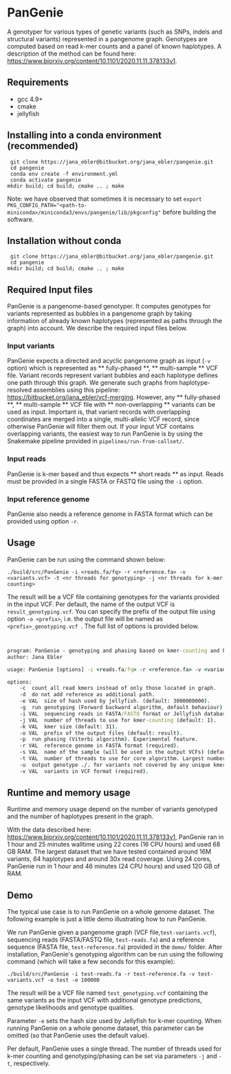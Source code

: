 # PanGenie

A genotyper for various types of genetic variants (such as SNPs, indels and structural variants) represented in a pangenome graph. Genotypes are computed based on read k-mer counts and a panel of known haplotypes. A description of the method can be found here: https://www.biorxiv.org/content/10.1101/2020.11.11.378133v1.

## Requirements
* gcc 4.9+
* cmake
* jellyfish

## Installing into a conda environment (recommended)
`` git clone https://jana_ebler@bitbucket.org/jana_ebler/pangenie.git``  
`` cd pangenie``  
`` conda env create -f environment.yml``  
`` conda activate pangenie``   
``mkdir build; cd build; cmake .. ; make``

Note: we have observed that sometimes it is necessary to set ``export PKG_CONFIG_PATH="<path-to-miniconda>/miniconda3/envs/pangenie/lib/pkgconfig"``   before building the software.

## Installation without conda
`` git clone https://jana_ebler@bitbucket.org/jana_ebler/pangenie.git``  
`` cd pangenie``  
``mkdir build; cd build; cmake .. ; make``


## Required Input files

PanGenie is a pangenome-based genotyper. It computes genotypes for variants represented as bubbles in a pangenome graph by taking information of already known haplotypes (represented as paths through the graph) into account. We describe the required
input files below.

### Input variants

PanGenie expects a directed and acyclic pangenome graph as input (``-v`` option) which is represented as ** fully-phased **, ** multi-sample ** VCF file. Variant records represent variant bubbles and each haplotype defines one path through this graph. We generate such graphs from haplotype-resolved assemblies using this pipeline: https://bitbucket.org/jana_ebler/vcf-merging. However, any ** fully-phased **, ** multi-sample ** VCF file with ** non-overlapping ** variants can be used as input. Important is, that variant records with overlapping coordinates are merged into a single, multi-allelic VCF record, since otherwise PanGenie will filter them out. If your input VCF contains overlapping variants, the easiest way to run PanGenie is by using the Snakemake pipeline provided in ``pipelines/run-from-callset/``.


### Input reads

PanGenie is k-mer based and thus expects ** short reads ** as input. Reads must be provided in a single FASTA or FASTQ file using the ``-i`` option.

### Input reference genome

PanGenie also needs a reference genome in FASTA format which can be provided using option ``-r``.


## Usage

PanGenie can be run using the command shown below:

``./build/src/PanGenie -i <reads.fa/fq> -r <reference.fa> -v <variants.vcf> -t <nr threads for genotyping> -j <nr threads for k-mer counting>``

The result will be a VCF file containing genotypes for the variants provided in the input VCF. Per default, the name of the output VCF is `` result_genotyping.vcf ``. You can specify the prefix of the output file using option ``-o <prefix>``, i.e. the output file will be named as ``<prefix>_genotyping.vcf ``.
The full list of options is provided below.


```bat


program: PanGenie - genotyping and phasing based on kmer-counting and known haplotype sequences.
author: Jana Ebler

usage: PanGenie [options] -i <reads.fa/fq> -r <reference.fa> -v <variants.vcf>

options:
	-c	count all read kmers instead of only those located in graph.
	-d	do not add reference as additional path.
	-e VAL	size of hash used by jellyfish. (default: 3000000000).
	-g	run genotyping (Forward backward algorithm, default behaviour).
	-i VAL	sequencing reads in FASTA/FASTQ format or Jellyfish database in jf format (required).
	-j VAL	number of threads to use for kmer-counting (default: 1).
	-k VAL	kmer size (default: 31).
	-o VAL	prefix of the output files (default: result).
	-p	run phasing (Viterbi algorithm). Experimental feature.
	-r VAL	reference genome in FASTA format (required).
	-s VAL	name of the sample (will be used in the output VCFs) (default: sample).
	-t VAL	number of threads to use for core algorithm. Largest number of threads possible is the number of chromosomes given in the VCF (default: 1).
	-u	output genotype ./. for variants not covered by any unique kmers.
	-v VAL	variants in VCF format (required).
```


## Runtime and memory usage

Runtime and memory usage depend on the number of variants genotyped and the number of haplotypes present in the graph.

With the data described here: https://www.biorxiv.org/content/10.1101/2020.11.11.378133v1, PanGenie ran in 1 hour and 25 minutes walltime using 22 cores (16 CPU hours) and used 68 GB RAM.
The largest dataset that we have tested contained around 16M variants, 64 haplotypes and around 30x read coverage. Using 24 cores, PanGenie run in 1 hour and 46 minutes (24 CPU hours) and used 120 GB of RAM.



## Demo

The typical use case is to run PanGenie on a whole genome dataset. The following example is just a little demo illustrating how to run PanGenie. 

We run PanGenie given a pangenome graph (VCF file,``test-variants.vcf``), sequencing reads (FASTA/FASTQ file, ``test-reads.fa``) and a reference sequence (FASTA file, ``test-reference.fa``) provided in the ``demo/`` folder. After installation, PanGenie's genotyping algorithm can be run using the following command (which will take a few seconds for this example):

`` ./build/src/PanGenie -i test-reads.fa -r test-reference.fa -v test-variants.vcf -o test -e 100000 ``


The result will be a VCF file named `` test_genotyping.vcf `` containing the same variants as the input VCF with additional genotype predictions, genotype likelihoods and genotype qualities.

Parameter `` -e `` sets the hash size used by Jellyfish for k-mer counting. When running PanGenie on a whole genome dataset, this parameter can be omitted (so that PanGenie uses the default value).

Per default, PanGenie uses a single thread. The number of threads used for k-mer counting and genotyping/phasing can be set via parameters ``-j`` and ``-t``, respectively. 